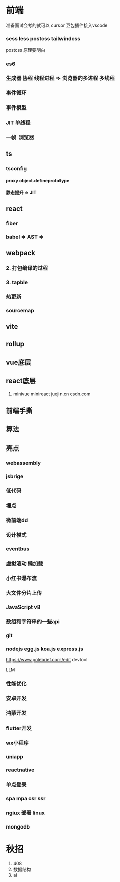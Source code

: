# 前端
<!-- ## html -->
<!-- ## css -->
准备面试会考的就可以 cursor 豆包插件接入vscode 
### sess less postcss tailwindcss 
postcss 原理要明白
<!-- ## js -->
<!-- ### 闭包 -->
<!-- ### 执行上下文 -->
<!-- ### 作用域链 -->
<!-- ### this -->
### es6 
### 生成器 协程 线程进程 => 浏览器的多进程 多线程
### 事件循环
### 事件模型
<!-- ### promise  -->
<!-- ### 箭头函数 匿名函数的区别 -->
<!-- ### await  -->
<!-- ### 原型  原型链 -->
### JIT 单线程
### 一帧  浏览器
## ts
<!-- ### 函数 omit pick 接口 -->
### tsconfig
<!-- ## vue -->
<!-- ### vue2  -->
<!-- ### vue3 -->
#### proxy object.defineprototype
#### 静态提升 => JIT 
## react
### fiber
<!-- ### jsx -->
### babel => AST => 
## webpack
<!-- ### 1. 配置 -->
### 2. 打包编译的过程
### 3. tapble
### 热更新
### sourcemap 
## vite
## rollup
## vue底层
## react底层
1. minivue minireact juejin.cn csdn.com
## 前端手撕
## 算法
## 亮点
### webassembly
### jsbrige
### 低代码
### 埋点
### 微前端dd
### 设计模式
### eventbus
### 虚拟滚动 懒加载
### 小红书瀑布流
### 大文件分片上传
### JavaScript v8
### 数组和字符串的一些api 
### git 
### nodejs egg.js koa.js express.js 

https://www.polebrief.com/edit
devtool 

LLM 


### 性能优化
### 安卓开发
### 鸿蒙开发
### flutter开发
### wx小程序
### uniapp
### reactnative
### 单点登录
### spa mpa csr ssr
### ngiux 部署 linux 
### mongodb






# 秋招
1. 408 
2. 数据结构 
3. ai